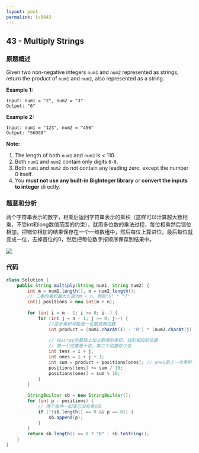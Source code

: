```yaml
---
layout: post
permalink: lc0043
---
```


## 43 - Multiply Strings

### 原题概述

Given two non-negative integers `num1` and `num2` represented as strings, return the product of `num1` and `num2`, also represented as a string.

**Example 1:**

```text
Input: num1 = "2", num2 = "3"
Output: "6"
```

**Example 2:**

```text
Input: num1 = "123", num2 = "456"
Output: "56088"
```

**Note:**

1. The length of both `num1` and `num2` is &lt; 110.
2. Both `num1` and `num2` contain only digits `0-9`.
3. Both `num1` and `num2` do not contain any leading zero, except the number 0 itself.
4. You **must not use any built-in BigInteger library** or **convert the inputs to integer** directly.

### 题意和分析

两个字符串表示的数字，相乘后返回字符串表示的乘积（这样可以计算超大数相乘，不受int和long数值范围的约束），就用多位数的乘法过程，每位相乘然后错位相加，把错位相加的结果保存在一个一维数组中，然后每位上算进位，最后每位就变成一位，去掉首位的0，然后把每位数字按顺序保存到结果中。

![](../.gitbook/assets/image%20%2843%29.png)

### 代码

```java
class Solution {
    public String multiply(String num1, String num2) {
        int m = num1.length(), n = num2.length();
        // 二者的乘积最大长度为m + n，例如"5" * "7"
        int[] positions = new int[m + n];
        
        for (int i = m - 1; i >= 0; i--) {
            for (int j = n - 1; j >= 0; j--) {
                //这步乘积可能是一位数或两位数
                int product = (num1.charAt(i) - '0') * (num2.charAt(j) - '0');
                
                // 在array的基础上加上新得到乘积，找到相应的位置
                // 第一个位置是十位，第二个位置存个位
                int tens = i + j;
                int ones = i + j + 1;
                int sum = product + positions[ones]; // ones是上一次乘积可能存上的tens
                positions[tens] += sum / 10;
                positions[ones] = sum % 10;
            }
        }
        
        StringBuilder sb = new StringBuilder();
        for (int p : positions) {
            // 两个条件一起表示没有乘以0
            if (!(sb.length() == 0 && p == 0)) {
                sb.append(p);
            }
        }
        return sb.length() == 0 ? "0" : sb.toString();
    }
}
```
